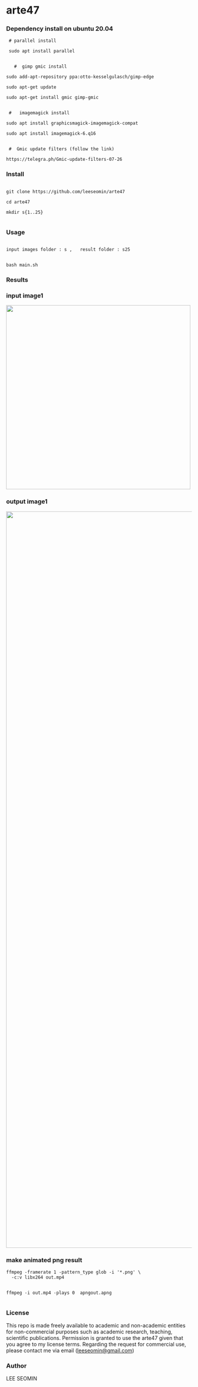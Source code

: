 # arte47




### Dependency install on ubuntu 20.04 


```
 # parallel install
 
 sudo apt install parallel
 
 
   #  gimp gmic install

sudo add-apt-repository ppa:otto-kesselgulasch/gimp-edge

sudo apt-get update

sudo apt-get install gmic gimp-gmic


 #   imagemagick install

sudo apt install graphicsmagick-imagemagick-compat

sudo apt install imagemagick-6.q16


 #  Gmic update filters (follow the link)
 
https://telegra.ph/Gmic-update-filters-07-26

```



### Install

```

git clone https://github.com/leeseomin/arte47

cd arte47

mkdir s{1..25}


```

### Usage
```

input images folder : s ,   result folder : s25


bash main.sh   

```




###  Results




### input image1
 <img src="https://github.com/leeseomin/arte27/blob/main/s/IMG_2966.png" width="500">
 
### output image1
 <img src="https://github.com/leeseomin/arte47/blob/main/cafe_2500g5.png" width="2000">

 
 
 
### make animated png result
```
ffmpeg -framerate 1 -pattern_type glob -i '*.png' \
  -c:v libx264 out.mp4
  
  
ffmpeg -i out.mp4 -plays 0  apngout.apng
  
```  
  
  

### License

This repo is made freely available to academic and non-academic entities for non-commercial purposes such as academic research, teaching, scientific publications. Permission is granted to use the arte47 given that you agree to my license terms. Regarding the request for commercial use, please contact me via email (leeseomin@gmail.com)



###  Author

LEE SEOMIN

